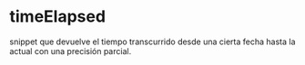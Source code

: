 # timeElapsed
snippet que devuelve el tiempo transcurrido desde una cierta fecha hasta la actual con una precisión parcial.
